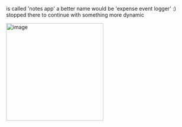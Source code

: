 is called 'notes app'
a better name would be 'expense event logger' :)
stopped there to continue with something more dynamic

<img width="263" alt="image" src="https://github.com/user-attachments/assets/fd8639d2-1032-4750-bbff-92c7f9694876" />
